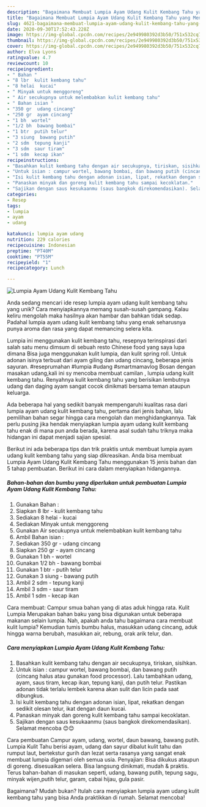 ```yaml
---
description: "Bagaimana Membuat Lumpia Ayam Udang Kulit Kembang Tahu yang Menggugah Selera"
title: "Bagaimana Membuat Lumpia Ayam Udang Kulit Kembang Tahu yang Menggugah Selera"
slug: 4621-bagaimana-membuat-lumpia-ayam-udang-kulit-kembang-tahu-yang-menggugah-selera
date: 2020-09-30T17:52:43.228Z
image: https://img-global.cpcdn.com/recipes/2e949980392d3b50/751x532cq70/lumpia-ayam-udang-kulit-kembang-tahu-foto-resep-utama.jpg
thumbnail: https://img-global.cpcdn.com/recipes/2e949980392d3b50/751x532cq70/lumpia-ayam-udang-kulit-kembang-tahu-foto-resep-utama.jpg
cover: https://img-global.cpcdn.com/recipes/2e949980392d3b50/751x532cq70/lumpia-ayam-udang-kulit-kembang-tahu-foto-resep-utama.jpg
author: Elva Lyons
ratingvalue: 4.7
reviewcount: 10
recipeingredient:
- " Bahan "
- "8 lbr  kulit kembang tahu"
- "8 helai  kucai"
- " Minyak untuk menggoreng"
- " Air secukupnya untuk melembabkan kulit kembang tahu"
- " Bahan isian "
- "350 gr  udang cincang"
- "250 gr  ayam cincang"
- "1 bh  wortel"
- "1/2 bh  bawang bombai"
- "1 btr  putih telur"
- "3 siung  bawang putih"
- "2 sdm  tepung kanji"
- "3 sdm  saur tiram"
- "1 sdm  kecap ikan"
recipeinstructions:
- "Basahkan kulit kembang tahu dengan air secukupnya, tiriskan, sisihkan."
- "Untuk isian : campur wortel, bawang bombai, dan bawang putih (cincang halus atau gunakan food processor). Lalu tambahkan udang, ayam, saus tiram, kecap ikan, tepung kanji, dan putih telur. Pastikan adonan tidak terlalu lembek karena akan sulit dan licin pada saat dibungkus."
- "Isi kulit kembang tahu dengan adonan isian, lipat, rekatkan dengan sedikit olesan telur, ikat dengan daun kucai."
- "Panaskan minyak dan goreng kulit kembang tahu sampai kecoklatan."
- "Sajikan dengan saus kesukaanmu (saus bangkok direkomendasikan). Selamat mencoba 😊😊"
categories:
- Resep
tags:
- lumpia
- ayam
- udang

katakunci: lumpia ayam udang 
nutrition: 229 calories
recipecuisine: Indonesian
preptime: "PT40M"
cooktime: "PT55M"
recipeyield: "1"
recipecategory: Lunch

---
```



![Lumpia Ayam Udang Kulit Kembang Tahu](https://img-global.cpcdn.com/recipes/2e949980392d3b50/751x532cq70/lumpia-ayam-udang-kulit-kembang-tahu-foto-resep-utama.jpg)

Anda sedang mencari ide resep lumpia ayam udang kulit kembang tahu yang unik? Cara menyiapkannya memang susah-susah gampang. Kalau keliru mengolah maka hasilnya akan hambar dan bahkan tidak sedap. Padahal lumpia ayam udang kulit kembang tahu yang enak seharusnya punya aroma dan rasa yang dapat memancing selera kita.

Lumpia ini menggunakan kulit kembang tahu, resepnya terinspirasi dari salah satu menu dimsum di sebuah resto Chinese food yang saya lupa dimana Bisa juga menggunakan kulit lumpia, dan kulit spring roll. Untuk adonan isinya terbuat dari ayam giling dan udang cincang, beberapa jenis sayuran. #reseprumahan #lumpia #udang #smartmamavlog Bosan dengan masakan udang,kali ini sy mencoba membuat camilan , lumpia udang kulit kembang tahu. Renyahnya kulit kembang tahu yang berisikan lembutnya udang dan daging ayam sangat cocok dinikmati bersama teman ataupun keluarga.

Ada beberapa hal yang sedikit banyak mempengaruhi kualitas rasa dari lumpia ayam udang kulit kembang tahu, pertama dari jenis bahan, lalu pemilihan bahan segar hingga cara mengolah dan menghidangkannya. Tak perlu pusing jika hendak menyiapkan lumpia ayam udang kulit kembang tahu enak di mana pun anda berada, karena asal sudah tahu triknya maka hidangan ini dapat menjadi sajian spesial.


Berikut ini ada beberapa tips dan trik praktis untuk membuat lumpia ayam udang kulit kembang tahu yang siap dikreasikan. Anda bisa membuat Lumpia Ayam Udang Kulit Kembang Tahu menggunakan 15 jenis bahan dan 5 tahap pembuatan. Berikut ini cara dalam menyiapkan hidangannya.

<!--inarticleads1-->

##### Bahan-bahan dan bumbu yang diperlukan untuk pembuatan Lumpia Ayam Udang Kulit Kembang Tahu:

1. Gunakan  Bahan :
1. Siapkan 8 lbr - kulit kembang tahu
1. Sediakan 8 helai - kucai
1. Sediakan  Minyak untuk menggoreng
1. Gunakan  Air secukupnya untuk melembabkan kulit kembang tahu
1. Ambil  Bahan isian :
1. Sediakan 350 gr - udang cincang
1. Siapkan 250 gr - ayam cincang
1. Gunakan 1 bh - wortel
1. Gunakan 1/2 bh - bawang bombai
1. Gunakan 1 btr - putih telur
1. Gunakan 3 siung - bawang putih
1. Ambil 2 sdm - tepung kanji
1. Ambil 3 sdm - saur tiram
1. Ambil 1 sdm - kecap ikan


Cara membuat: Campur smua bahan yang di atas aduk hingga rata. Kulit Lumpia Merupakan bahan baku yang bisa digunakan untuk beberapa makanan selain lumpia. Nah, apakah anda tahu bagaimana cara membuat kulit lumpia? Kemudian tumis bumbu halus, masukkan udang cincang, aduk hingga warna berubah, masukkan air, rebung, orak arik telur, dan. 

<!--inarticleads2-->

##### Cara menyiapkan Lumpia Ayam Udang Kulit Kembang Tahu:

1. Basahkan kulit kembang tahu dengan air secukupnya, tiriskan, sisihkan.
1. Untuk isian : campur wortel, bawang bombai, dan bawang putih (cincang halus atau gunakan food processor). Lalu tambahkan udang, ayam, saus tiram, kecap ikan, tepung kanji, dan putih telur. Pastikan adonan tidak terlalu lembek karena akan sulit dan licin pada saat dibungkus.
1. Isi kulit kembang tahu dengan adonan isian, lipat, rekatkan dengan sedikit olesan telur, ikat dengan daun kucai.
1. Panaskan minyak dan goreng kulit kembang tahu sampai kecoklatan.
1. Sajikan dengan saus kesukaanmu (saus bangkok direkomendasikan). Selamat mencoba 😊😊


Cara pembuatan Campur ayam, udang, wortel, daun bawang, bawang putih. Lumpia Kulit Tahu berisi ayam, udang dan sayur dibalut kulit tahu dan rumput laut, bertekstur gurih dan lezat serta rasanya yang sangat enak membuat lumpia digemari oleh semua usia. Penyajian: Bisa dikukus ataupun di goreng. disesuaikan selera. Bisa langsung dinikmati, mudah &amp; praktis. Terus bahan-bahan di masukan seperti, udang, bawang putih, tepung sagu, minyak wijen,putih telur, garam, cabai hijau, gula pasir. 

Bagaimana? Mudah bukan? Itulah cara menyiapkan lumpia ayam udang kulit kembang tahu yang bisa Anda praktikkan di rumah. Selamat mencoba!
